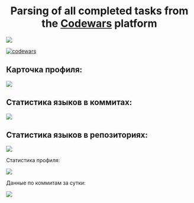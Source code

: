 <h1 align="center">Parsing of all completed tasks from the <a href="https://codewars.com/" target="_blank">Codewars</a> platform</h1>

<a href="https://codewars.com/"><img src="https://repository-images.githubusercontent.com/312697996/68207b80-296f-11eb-8736-edb58a48a60d"></a> 

[![codewars](https://www.codewars.com/users/ilya_09/badges/large)](https://www.codewars.com/users/ilya_09)

<h2>Карточка профиля:</h2> 

![](https://github-profile-summary-cards.vercel.app/api/cards/profile-details?username=Acejkee&theme=solarized_dark)

<h2>Статистика языков в коммитах:</h2>

![](https://github-profile-summary-cards.vercel.app/api/cards/most-commit-language?username=Acejkee&theme=solarized_dark)

<h2>Статистика языков в репозиториях:</h2>

![](https://github-profile-summary-cards.vercel.app/api/cards/repos-per-language?username=Acejkee&theme=solarized_dark)

</h2>Статистика профиля:</h2>

![](https://github-profile-summary-cards.vercel.app/api/cards/stats?username=Acejkee&theme=solarized_dark)

</h2>Данные по коммитам за сутки:</h2>

![](https://github-profile-summary-cards.vercel.app/api/cards/productive-time?username=Acejkee&theme=solarized_dark)
